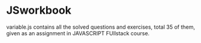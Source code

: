 # JSworkbook

variable.js contains all the solved questions and exercises, total 35 of them, given as an assignment in JAVASCRIPT FUllstack course.
